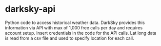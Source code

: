 # darksky-api

Python code to access historical weather data. DarkSky provides this information via API with max of 1,000 free calls per day and requires account setup. Insert credentials in the code for the API calls. Lat long data is read from a csv file and used to specify location for each call.

